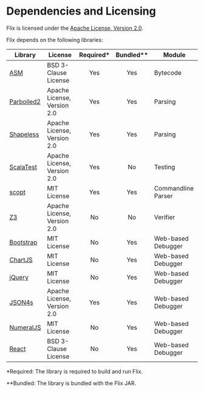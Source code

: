 # Dependencies and Licensing #

Flix is licensed under the [Apache License, Version 2.0](https://github.com/flix/flix/blob/master/LICENSE.md). 

Flix depends on the following libraries:

| Library                                              | License                     | Required* | Bundled** | Module             |
| ---------------------------------------------------- | --------------------------- | :-------: | :-------: | ------------------ |
| [ASM](http://asm.ow2.org/)                           | BSD 3-Clause License        |    Yes    |    Yes    | Bytecode           |
| [Parboiled2](https://github.com/sirthias/parboiled2) | Apache License, Version 2.0 |    Yes    |    Yes    | Parsing            |
| [Shapeless](https://github.com/milessabin/shapeless) | Apache License, Version 2.0 |    Yes    |    Yes    | Parsing            |
| [ScalaTest](http://www.scalatest.org/)               | Apache License, Version 2.0 |    Yes    |     No    | Testing            |
| [scopt](https://github.com/scopt/scopt)              | MIT License                 |    Yes    |    Yes    | Commandline Parser |
| [Z3](https://github.com/Z3Prover/z3)                 | Apache License, Version 2.0 |     No    |     No    | Verifier           |
| [Bootstrap](http://getbootstrap.com/)                | MIT License                 |     No    |    Yes    | Web-based Debugger |
| [ChartJS](http://www.chartjs.org/)                   | MIT License                 |     No    |    Yes    | Web-based Debugger |
| [jQuery](https://jquery.com/)                        | MIT License                 |     No    |    Yes    | Web-based Debugger |
| [JSON4s](https://github.com/json4s/json4s)           | Apache License, Version 2.0 |    Yes    |    Yes    | Web-based Debugger |
| [NumeralJS](http://numeraljs.com/)                   | MIT License                 |     No    |    Yes    | Web-based Debugger |
| [React](https://github.com/facebook/react)           | BSD 3-Clause License        |     No    |    Yes    | Web-based Debugger |

*Required: The library is required to build and run Flix. 

**Bundled: The library is bundled with the Flix JAR.

